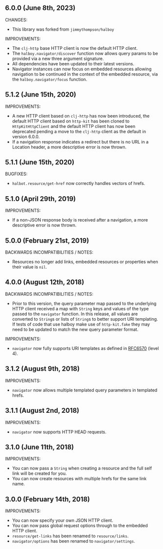 ## 6.0.0 (June 8th, 2023)

CHANGES:

* This library was forked from `jimmythompson/halboy`

IMPROVEMENTS:

* The `clj-http` base HTTP client is now the default HTTP client.
* The `halboy.navigator/discover` function now allows query params to be
  provided via a new three argument signature.
* All dependencies have been updated to their latest versions.
* Navigator instances can now focus on embedded resources allowing navigation to
  be continued in the context of the embedded resource, via the
  `halboy.navigator/focus` function.

## 5.1.2 (June 15th, 2020)

IMPROVEMENTS:

* A new HTTP client based on `clj-http` has now been introduced, the default
  HTTP client based on `http-kit` has been cloned to `HttpKitHttpClient` and
  the default HTTP client has now been deprecated pending a move to the 
  `clj-http` client as the default in version 6.0.0.
* If a navigation response indicates a redirect but there is no URL in a
  Location header, a more descriptive error is now thrown.  

## 5.1.1 (June 15th, 2020)

BUGFIXES:

* `halbot.resource/get-href` now correctly handles vectors of hrefs.

## 5.1.0 (April 29th, 2019)

IMPROVEMENTS:

* If a non-JSON response body is received after a navigation, a more descriptive
  error is now thrown.

## 5.0.0 (February 21st, 2019)

BACKWARDS INCOMPATIBILITIES / NOTES:

* Resources no longer add links, embedded resources or properties when their
  value is `nil`.  

## 4.0.0 (August 12th, 2018)

BACKWARDS INCOMPATIBILITIES / NOTES:

* Prior to this version, the query parameter map passed to the underlying HTTP
client received a map with `String` keys and values of the type passed to the
`navigator` function. In this release, all values are converted to `String`s or
lists of `String`s to better support URI templating. If tests of code that use
halboy make use of `http-kit.fake` they may need to be updated to match the 
new query parameter format.

IMPROVEMENTS:

* `navigator` now fully supports URI templates as defined in 
[RFC6570](https://tools.ietf.org/html/rfc6570) (level 4).

## 3.1.2 (August 9th, 2018)

IMPROVEMENTS:

* `navigator` now allows multiple templated query parameters in templated hrefs.

## 3.1.1 (August 2nd, 2018)

IMPROVEMENTS:

* `navigator` now supports HTTP HEAD requests.

## 3.1.0 (June 11th, 2018)

IMPROVEMENTS:

* You can now pass a `String` when creating a resource and the full self link 
will be created for you.
* You can now create resources with multiple hrefs for the same link name. 

## 3.0.0 (February 14th, 2018)

IMPROVEMENTS:

* You can now specify your own JSON HTTP client.
* You can now pass global request options through to the embedded HTTP client.
* `resource/get-links` has been renamed to `resource/links`.
* `navigator/options` has been renamed to `navigator/settings`.

